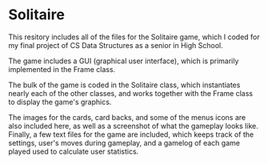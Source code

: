 # Solitaire
This resitory includes all of the files for the Solitaire game, which I coded for my final project of CS Data Structures as a senior in High School.

The game includes a GUI (graphical user interface), which is primarily implemented in the Frame class.

The bulk of the game is coded in the Solitaire class, which instantiates nearly each of the other classes, and works together with the Frame class to display the game's graphics.

The images for the cards, card backs, and some of the menus icons are also included here, as well as a screenshot of what the gameplay looks like. Finally, a few text files for the game are included, which keeps track of the settings, user's moves during gameplay, and a gamelog of each game played used to calculate user statistics.

